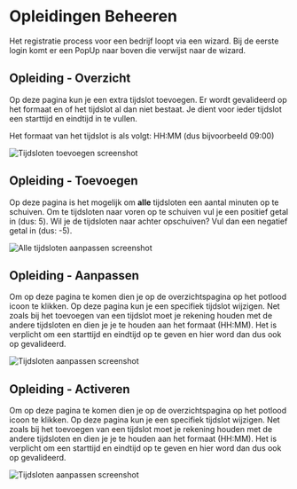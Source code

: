 # Opleidingen Beheeren

Het registratie process voor een bedrijf loopt via een wizard. Bij de eerste login komt er een PopUp naar boven die verwijst naar de wizard.


## Opleiding - Overzicht

Op deze pagina kun je een extra tijdslot toevoegen. Er wordt gevalideerd op het formaat en of het tijdslot al dan niet bestaat. Je dient voor ieder tijdslot een starttijd en eindtijd in te vullen.

Het formaat van het tijdslot is als volgt:
HH:MM (dus bijvoorbeeld 09:00)

![Tijdsloten toevoegen screenshot](../media/web-tijdsloten-beheren-toevoegen.png)

## Opleiding - Toevoegen

Op deze pagina is het mogelijk om **alle** tijdsloten een aantal minuten op te schuiven. Om te tijdsloten naar voren op te schuiven vul je een positief getal in (dus: 5). Wil je de tijdsloten naar achter opschuiven? Vul dan een negatief getal in (dus: -5).

![Alle tijdsloten aanpassen screenshot](../media/web-tijdsloten-beheren-tijdsloten-verschuiven.png)

## Opleiding - Aanpassen

Om op deze pagina te komen dien je op de overzichtspagina op het potlood icoon te klikken. Op deze pagina kun je een specifiek tijdslot wijzigen. Net zoals bij het toevoegen van een tijdslot moet je rekening houden met de andere tijdsloten en dien je je te houden aan het formaat (HH:MM). Het is verplicht om een starttijd en eindtijd op te geven en hier word dan dus ook op gevalideerd.

![Tijdsloten aanpassen screenshot](../media/web-tijdsloten-beheren-aanpassen.png)

## Opleiding - Activeren

Om op deze pagina te komen dien je op de overzichtspagina op het potlood icoon te klikken. Op deze pagina kun je een specifiek tijdslot wijzigen. Net zoals bij het toevoegen van een tijdslot moet je rekening houden met de andere tijdsloten en dien je je te houden aan het formaat (HH:MM). Het is verplicht om een starttijd en eindtijd op te geven en hier word dan dus ook op gevalideerd.

![Tijdsloten aanpassen screenshot](../media/web-tijdsloten-beheren-aanpassen.png)
